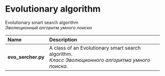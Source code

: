 # Evolutionary algorithm

Evolutionary smart search algorithm<br/>*Эволюционный алгоритм умного поиска*

| Name | Description |
| :----- | :----- |
| **evo_sercher.py** | A class of an Evolutionary smart search algorithm.<br/>*Класс Эволюционного алгоритма умного поиска.* |
